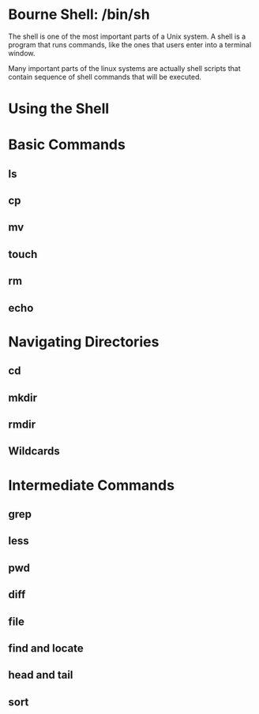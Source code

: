 # Bourne Shell: /bin/sh
The shell is one of the most important parts of a Unix system. A shell is a program that runs commands, like the ones that users enter into a terminal window.

Many important parts of the linux systems are actually shell scripts that contain sequence of shell commands that will be executed.
# Using the Shell
# Basic Commands
## ls
## cp
## mv
## touch
## rm

## echo

# Navigating Directories

## cd
## mkdir
## rmdir
## Wildcards
# Intermediate Commands
## grep
## less
## pwd
## diff
## file
## find and locate
## head and tail
## sort
